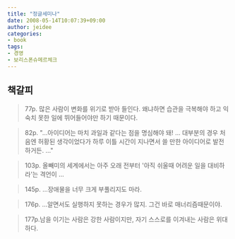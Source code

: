 ```yaml
---
title: "정글세미나"
date: 2008-05-14T10:07:39+09:00
author: jeidee
categories:
- book
tags:
- 경영
- 보리스폰슈메르체크
---
```


## 책갈피

>77p. 많은 사람이 변화를 위기로 받아 들인다. 왜냐하면 습관을 극복해야 하고 익숙치 못한 일에 뛰어들어야만 하기 때문이다.
 
>82p. "...아이디어는 마치 과일과 같다는 점을 명심해야 돼! ... 대부분의 경우 처음엔 허황된 생각이었다가 하루 이틀 시간이 지나면서 쓸 만한 아이디어로 발전하거든. ..."
 
>103p. 올빼미의 세계에서는 아주 오래 전부터 '아직 쉬울때 어려운 일을 대비하라'는 격언이 ...
 
>145p. ...장애물을 너무 크게 부풀리지도 마라.
 
>176p. ...알면서도 실행하지 못하는 경우가 많지. 그건 바로 매너리즘때문이야.
 
>177p.남을 이기는 사람은 강한 사람이지만, 자기 스스로를 이겨내는 사람은 위대하다.
 